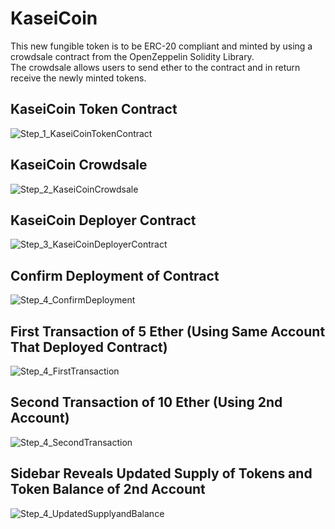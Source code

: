 # KaseiCoin

This new fungible token is to be ERC-20 compliant and minted by using a crowdsale contract from the OpenZeppelin Solidity Library.  
The crowdsale allows users to send ether to the contract and in return receive the newly minted tokens.



## KaseiCoin Token Contract
![Step_1_KaseiCoinTokenContract](https://user-images.githubusercontent.com/61864923/209018201-bc3e4992-6260-44a2-bb8c-20d23c1a6d3c.png)


## KaseiCoin Crowdsale
![Step_2_KaseiCoinCrowdsale](https://user-images.githubusercontent.com/61864923/209018218-842ab65f-d541-4554-addc-d74b5dd5fe25.png)


## KaseiCoin Deployer Contract
![Step_3_KaseiCoinDeployerContract](https://user-images.githubusercontent.com/61864923/209018230-b87d674d-a135-474f-9716-51ee7026f417.png)


## Confirm Deployment of Contract
![Step_4_ConfirmDeployment](https://user-images.githubusercontent.com/61864923/209018238-ae1a7b2b-84b6-42ef-9701-e996c4b0997b.png)


## First Transaction of 5 Ether (Using Same Account That Deployed Contract)
![Step_4_FirstTransaction](https://user-images.githubusercontent.com/61864923/209018249-8b2174d3-a239-46a5-bd27-6d80ddf5f920.png)


## Second Transaction of 10 Ether (Using 2nd Account)
![Step_4_SecondTransaction](https://user-images.githubusercontent.com/61864923/209018254-a963cf29-a011-4ddf-bfc9-fcb61c7d66cf.png)

## Sidebar Reveals Updated Supply of Tokens and Token Balance of 2nd Account
![Step_4_UpdatedSupplyandBalance](https://user-images.githubusercontent.com/61864923/209018272-347f71ce-7224-4ed5-9526-7f0ebfb2ae34.png)

